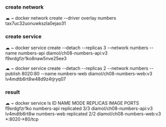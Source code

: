 ### create network
☁  ~  docker network create --driver overlay numbers
tax7uc32uonuwkszla0ejao31

### create service
☁  ~  docker service create --detach --replicas 3 --network numbers --name numbers-api diamol/ch08-numbers-api:v3
f9xrdgfzr1ko8naw5nve25ee3

☁  ~  docker service create --detach --replicas 2 --network numbers --publish 8020:80 --name numbers-web diamol/ch08-numbers-web:v3
lv4mdtb6rt8w48d9z4tjryq07

### result
☁  ~  docker service ls
ID             NAME            MODE         REPLICAS   IMAGE                                 PORTS
f9xrdgfzr1ko   numbers-api     replicated   3/3        diamol/ch08-numbers-api:v3
lv4mdtb6rt8w   numbers-web     replicated   2/2        diamol/ch08-numbers-web:v3           *:8020->80/tcp